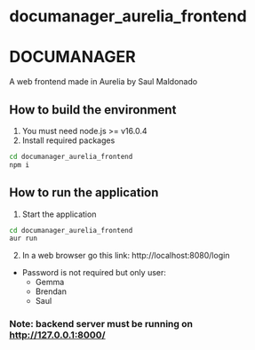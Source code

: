# documanager_aurelia_frontend
# DOCUMANAGER
A web frontend made in Aurelia by Saul Maldonado
## How to build the environment
1. You must need node.js >= v16.0.4
2. Install required packages 
```bash
cd documanager_aurelia_frontend
npm i
```
## How to run the application
1. Start the application
```bash
cd documanager_aurelia_frontend
aur run
```
2. In a web browser go this link: http://localhost:8080/login
- Password is not required but only user:
  - Gemma
  - Brendan
  - Saul
### Note: backend server must be running on http://127.0.0.1:8000/

